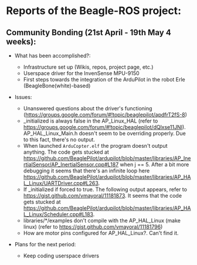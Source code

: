 Reports of the Beagle-ROS project:
====================================

Community Bonding (21st April - 19th May 4 weeks):
------

- What has been accomplished?:
    - Infrastructure set up (Wikis, repos, project page, etc.)
    - Userspace driver for the InvenSense MPU-9150 
    - First steps towards the integration of the ArduPilot in the robot Erle (BeagleBone(white)-based)

- Issues:
    - Unanswered questions about the driver's functioning (https://groups.google.com/forum/#!topic/beaglepilot/apdfrT2fS-8)
    - _initialized is always false in the AP_Linux_HAL (refer to https://groups.google.com/forum/#!topic/beaglepilot/dQlxse11JNI). AP_HAL_Linux_Main.h doesn't seem to be overriding properly. Due to this fact, there's no output.
    - When launched `ArduCopter.elf` the program doesn't output anything. The code gets stucked at https://github.com/BeaglePilot/ardupilot/blob/master/libraries/AP_InertialSensor/AP_InertialSensor.cpp#L187 when j == 5. After a bit more debugging it seems that there's an infinite loop here https://github.com/BeaglePilot/ardupilot/blob/master/libraries/AP_HAL_Linux/UARTDriver.cpp#L263.
    - If _initialized if forced to true. The following output appears, refer to https://gist.github.com/vmayoral/11181873. It seems that the code gets stucked at https://github.com/BeaglePilot/ardupilot/blob/master/libraries/AP_HAL_Linux/Scheduler.cpp#L183.     
    - libraries/*/examples don't compile with the AP_HAL_Linux (make linux) (refer to https://gist.github.com/vmayoral/11181796) 
    - How are motor pins configured for AP_HAL_Linux?. Can't find it.

- Plans for the next period:
    - Keep coding userspace drivers

    
